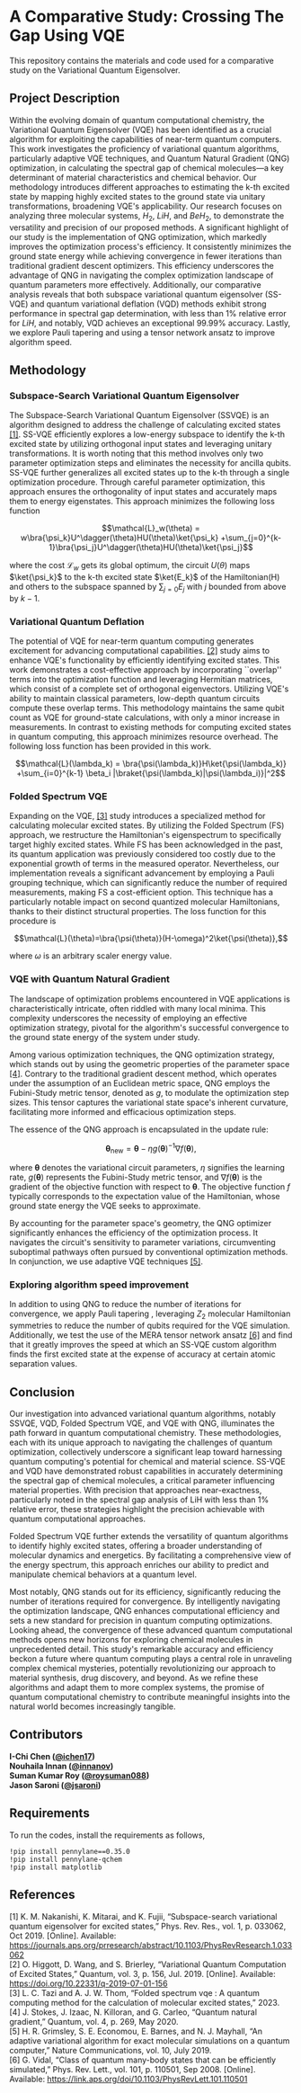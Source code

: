 # A Comparative Study: Crossing The Gap Using VQE
This repository contains the materials and code used for a comparative study on the Variational Quantum Eigensolver.
## Project Description
Within the evolving domain of quantum computational chemistry, the Variational Quantum Eigensolver (VQE) has been identified as a crucial algorithm for exploiting the capabilities of near-term quantum computers. This work investigates the proficiency of variational quantum algorithms, particularly adaptive VQE techniques, and Quantum Natural Gradient (QNG) optimization, in calculating the spectral gap of chemical molecules—a key determinant of material characteristics and chemical behavior. Our methodology introduces different approaches to estimating the k-th excited state by mapping highly excited states to the ground state via unitary transformations, broadening VQE's applicability.
Our research focuses on analyzing three molecular systems, $H_2$, $LiH$, and $BeH_2$, to demonstrate the versatility and precision of our proposed methods. A significant highlight of our study is the implementation of QNG optimization, which markedly improves the optimization process's efficiency. It consistently minimizes the ground state energy while achieving convergence in fewer iterations than traditional gradient descent optimizers. This efficiency underscores the advantage of QNG in navigating the complex optimization landscape of quantum parameters more effectively.
Additionally, our comparative analysis reveals that both subspace variational quantum eigensolver (SS-VQE) and quantum variational deflation (VQD) methods exhibit strong performance in spectral gap determination, with less than 1\% relative error for $LiH$, and notably, VQD achieves an exceptional 99.99\% accuracy. Lastly, we explore Pauli tapering and using a tensor network ansatz to improve algorithm speed.


## Methodology
### Subspace-Search Variational Quantum Eigensolver
The Subspace-Search Variational Quantum Eigensolver (SSVQE) is an algorithm designed to address the challenge of calculating excited states [[1]](https://journals.aps.org/prresearch/abstract/10.1103/PhysRevResearch.1.033062). SS-VQE efficiently explores a low-energy subspace to identify the k-th excited state by utilizing orthogonal input states and leveraging unitary transformations. It is worth noting that this method involves only two parameter optimization steps and eliminates the necessity for ancilla qubits. SS-VQE further generalizes all excited states up to the k-th through a single optimization procedure. Through careful parameter optimization, this approach ensures the orthogonality of input states and accurately maps them to energy eigenstates.
This approach minimizes the following loss function

```math
\mathcal{L}_w(\theta) = w\bra{\psi_k}U^\dagger(\theta)HU(\theta)\ket{\psi_k} +\sum_{j=0}^{k-1}\bra{\psi_j}U^\dagger(\theta)HU(\theta)\ket{\psi_j}
```

where the cost $\mathcal{L}_w$ gets its global optimum, the circuit $U(\theta)$ maps $\ket{\psi_k}$ to the k-th excited state $\ket{E_k}$ of the Hamiltonian(H) and others to the
subspace spanned by $`\sum_{j=0} E_j`$ with $j$ bounded from above by $k-1$.

### Variational Quantum Deflation

The potential of VQE for near-term quantum computing generates excitement for advancing computational capabilities. [[2]](https://quantum-journal.org/papers/q-2019-07-01-156/) study aims to enhance VQE's functionality by efficiently identifying excited states. This work demonstrates a cost-effective approach by incorporating ``overlap'' terms into the optimization function and leveraging Hermitian matrices, which consist of a complete set of orthogonal eigenvectors. Utilizing VQE's ability to maintain classical parameters, low-depth quantum circuits compute these overlap terms. This methodology maintains the same qubit count as VQE for ground-state calculations, with only a minor increase in measurements. In contrast to existing methods for computing excited states in quantum computing, this approach minimizes resource overhead. The following loss function has been provided in this work. 
```math
\mathcal{L}(\lambda_k) =  \bra{\psi(\lambda_k)}H\ket{\psi(\lambda_k)} +\sum_{i=0}^{k-1} \beta_i |\braket{\psi(\lambda_k)|\psi(\lambda_i)}|^2
```

### Folded Spectrum VQE

Expanding on the VQE, [[3]](https://arxiv.org/abs/2305.04783v1) study introduces a specialized method for calculating molecular excited states. By utilizing the Folded Spectrum (FS) approach, we restructure the Hamiltonian's eigenspectrum to specifically target highly excited states. While FS has been acknowledged in the past, its quantum application was previously considered too costly due to the exponential growth of terms in the measured operator. Nevertheless, our implementation reveals a significant advancement by employing a Pauli grouping technique, which can significantly reduce the number of required measurements, making FS a cost-efficient option. This technique has a particularly notable impact on second quantized molecular Hamiltonians, thanks to their distinct structural properties. The loss function for this procedure is 
```math
\mathcal{L}(\theta)=\bra{\psi(\theta)}(H-\omega)^2\ket{\psi(\theta)},
```
where $\omega$ is an arbitrary scaler energy value. 
### VQE with Quantum Natural Gradient

The landscape of optimization problems encountered in VQE applications is characteristically intricate, often riddled with many local minima. This complexity underscores the necessity of employing an effective optimization strategy, pivotal for the algorithm's successful convergence to the ground state energy of the system under study.

Among various optimization techniques, the QNG optimization strategy, which stands out by using the geometric properties of the parameter space [[4]](https://quantum-journal.org/papers/q-2020-05-25-269/). Contrary to the traditional gradient descent method, which operates under the assumption of an Euclidean metric space, QNG employs the Fubini-Study metric tensor, denoted as $g$, to modulate the optimization step sizes. This tensor captures the variational state space's inherent curvature, facilitating more informed and efficacious optimization steps.

The essence of the QNG approach is encapsulated in the update rule:

```math
\boldsymbol{\theta}_{\text{new}} = \boldsymbol{\theta} - \eta g(\boldsymbol{\theta})^{-1} \nabla f(\boldsymbol{\theta}),
```

where $\boldsymbol{\theta}$ denotes the variational circuit parameters, $\eta$ signifies the learning rate, $g(\boldsymbol{\theta})$ represents the Fubini-Study metric tensor, and $\nabla f(\boldsymbol{\theta})$ is the gradient of the objective function with respect to $\boldsymbol{\theta}$. The objective function $f$ typically corresponds to the expectation value of the Hamiltonian, whose ground state energy the VQE seeks to approximate.

By accounting for the parameter space's geometry, the QNG optimizer significantly enhances the efficiency of the optimization process. It navigates the circuit's sensitivity to parameter variations, circumventing suboptimal pathways often pursued by conventional optimization methods. In conjunction, we use adaptive VQE techniques [[5]](https://www.nature.com/articles/s41467-019-10988-2).



### Exploring algorithm speed improvement
In addition to using QNG to reduce the number of iterations for convergence, we apply Pauli tapering , leveraging $Z_2$ molecular Hamiltonian symmetries to reduce the number of qubits required for the VQE simulation. Additionally, we test the use of the MERA tensor network ansatz [[6]](https://journals.aps.org/prl/abstract/10.1103/PhysRevLett.101.110501) and find that it greatly improves the speed at which an SS-VQE custom algorithm finds the first excited state at the expense of accuracy at certain atomic separation values.

## Conclusion

Our investigation into advanced variational quantum algorithms, notably SSVQE, VQD, Folded Spectrum VQE, and VQE with QNG, illuminates the path forward in quantum computational chemistry. These methodologies, each with its unique approach to navigating the challenges of quantum optimization, collectively underscore a significant leap toward harnessing quantum computing's potential for chemical and material science.
SS-VQE and VQD have demonstrated robust capabilities in accurately determining the spectral gap of chemical molecules, a critical parameter influencing material properties. With precision that approaches near-exactness, particularly noted in the spectral gap analysis of LiH with less than 1\% relative error, these strategies highlight the precision achievable with quantum computational approaches.

Folded Spectrum VQE further extends the versatility of quantum algorithms to identify highly excited states, offering a broader understanding of molecular dynamics and energetics. By facilitating a comprehensive view of the energy spectrum, this approach enriches our ability to predict and manipulate chemical behaviors at a quantum level.

Most notably, QNG stands out for its efficiency, significantly reducing the number of iterations required for convergence. By intelligently navigating the optimization landscape, QNG enhances computational efficiency and sets a new standard for precision in quantum computing optimizations.
Looking ahead, the convergence of these advanced quantum computational methods opens new horizons for exploring chemical molecules in unprecedented detail. This study's remarkable accuracy and efficiency beckon a future where quantum computing plays a central role in unraveling complex chemical mysteries, potentially revolutionizing our approach to material synthesis, drug discovery, and beyond. As we refine these algorithms and adapt them to more complex systems, the promise of quantum computational chemistry to contribute meaningful insights into the natural world becomes increasingly tangible.




## Contributors
**I-Chi Chen ([@ichen17](https://github.com/ichen17))**<br>
**Nouhaila Innan ([@innanov](https://github.com/innanov))**<br>
**Suman Kumar Roy ([@roysuman088](https://github.com/roysuman088))**<br>
**Jason Saroni ([@jsaroni](https://github.com/jsaroni))**

## Requirements
To run the codes, install the requirements as follows, <br>

`!pip install pennylane==0.35.0`<br>
`!pip install pennylane-qchem`<br>
`!pip install matplotlib`

## References
[1] K. M. Nakanishi, K. Mitarai, and K. Fujii, “Subspace-search variational quantum eigensolver for excited states,” Phys. Rev.
Res., vol. 1, p. 033062, Oct 2019. [Online]. Available: https://journals.aps.org/prresearch/abstract/10.1103/PhysRevResearch.1.033062 <br>
[2] O. Higgott, D. Wang, and S. Brierley, “Variational Quantum Computation 
of Excited States,” Quantum, vol. 3, p. 156, Jul. 2019. [Online]. Available: https://doi.org/10.22331/q-2019-07-01-156 <br>
[3] L. C. Tazi and A. J. W. Thom, “Folded spectrum vqe : A quantum computing method for the calculation of molecular excited states,” 2023.  <br>
[4] J. Stokes, J. Izaac, N. Killoran, and G. Carleo, “Quantum natural gradient,” Quantum, vol. 4, p. 269, May 2020.  <br>
[5] H. R. Grimsley, S. E. Economou, E. Barnes, and N. J. Mayhall, “An adaptive variational algorithm for exact molecular simulations on a
quantum computer,” Nature Communications, vol. 10, July 2019.  <br>
[6] G. Vidal, “Class of quantum many-body states that can be efficiently simulated,” Phys. Rev. Lett., vol. 101, p. 110501, Sep 2008. [Online].
Available: https://link.aps.org/doi/10.1103/PhysRevLett.101.110501
